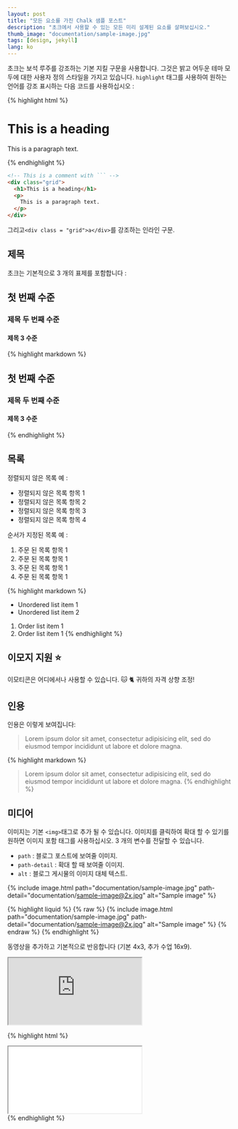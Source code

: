 ```yaml
---
layout: post
title: "모든 요소를 가진 Chalk 샘플 포스트"
description: "초크에서 사용할 수 있는 모든 미리 설계된 요소를 살펴보십시오."
thumb_image: "documentation/sample-image.jpg"
tags: [design, jekyll]
lang: ko
---
```


초크는 보석 루주를 강조하는 기본 지킬 구문을 사용합니다. 그것은 밝고 어두운 테마 모두에 대한 사용자 정의 스타일을 가지고 있습니다.
`highlight` 태그를 사용하여 원하는 언어를 강조 표시하는 다음 코드를 사용하십시오 :

{% highlight html %}
<!-- This is a comment with highlight tag -->
<div class="grid">
  <h1>This is a heading</h1>
  <p>
    This is a paragraph text.
  </p>
</div>
{% endhighlight %}

``` html
<!-- This is a comment with ``` -->
<div class="grid">
  <h1>This is a heading</h1>
  <p>
    This is a paragraph text.
  </p>
</div>
```

그리고`<div class = "grid">a</div>`를 강조하는 인라인 구문.

## 제목

초크는 기본적으로 3 개의 표제를 포함합니다 :

## 첫 번째 수준
### 제목 두 번째 수준
#### 제목 3 수준

{% highlight markdown %}
## 첫 번째 수준
### 제목 두 번째 수준
#### 제목 3 수준
{% endhighlight %}

## 목록

정렬되지 않은 목록 예 :
* 정렬되지 않은 목록 항목 1
* 정렬되지 않은 목록 항목 2
* 정렬되지 않은 목록 항목 3
* 정렬되지 않은 목록 항목 4

순서가 지정된 목록 예 :
1. 주문 된 목록 항목 1
2. 주문 된 목록 항목 1
3. 주문 된 목록 항목 1
4. 주문 된 목록 항목 1

{% highlight markdown %}
* Unordered list item 1
* Unordered list item 2

1. Order list item 1
2. Order list item 1
{% endhighlight %}

## 이모지 지원 :star:

이모티콘은 어디에서나 사용할 수 있습니다. :cat: :cat2: 귀하의 자격 상향 조정!

## 인용

인용은 이렇게 보여집니다:

> Lorem ipsum dolor sit amet, consectetur adipisicing elit, sed do eiusmod tempor
incididunt ut labore et dolore magna.

{% highlight markdown %}
> Lorem ipsum dolor sit amet, consectetur adipisicing elit, sed do eiusmod tempor
incididunt ut labore et dolore magna.
{% endhighlight %}

## 미디어

이미지는 기본 `<img>`태그로 추가 될 수 있습니다.
이미지를 클릭하여 확대 할 수 있기를 원하면 이미지 포함 태그를 사용하십시오. 3 개의 변수를 전달할 수 있습니다.
- `path` : 블로그 포스트에 보여줄 이미지.
- `path-detail` : 확대 할 때 보여줄 이미지.
- `alt` : 블로그 게시물의 이미지 대체 텍스트.

{% include image.html path="documentation/sample-image.jpg" path-detail="documentation/sample-image@2x.jpg" alt="Sample image" %}

{% highlight liquid %}
{% raw %}
{% include image.html path="documentation/sample-image.jpg"
                      path-detail="documentation/sample-image@2x.jpg"
                      alt="Sample image" %}
{% endraw %}
{% endhighlight %}

동영상을 추가하고 기본적으로 반응합니다 (기본 4x3, 추가 수업 16x9).

<div class="embed-responsive embed-responsive-16by9">
<iframe src="https://www.youtube.com/embed/vO7m8Hre72E?modestbranding=1&autohide=1&showinfo=0&controls=0" allowfullscreen></iframe>
</div>

{% highlight html %}
<div class="embed-responsive embed-responsive-16by9">
  <iframe src="url-to-video" allowfullscreen></iframe>
</div>
{% endhighlight %}
